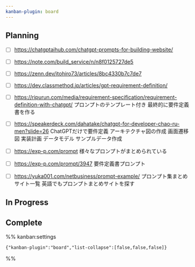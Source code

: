```yaml
---
kanban-plugin: board
---
```


## Planning
- [ ] https://chatgptaihub.com/chatgpt-prompts-for-building-website/

- [ ] https://note.com/build_service/n/n8f0125727de5

- [ ] https://zenn.dev/itohiro73/articles/8bc4330b7c7de7

- [ ] https://dev.classmethod.jp/articles/gpt-requirement-definition/

- [ ] https://ripurun.com/media/requirement-specification/requirement-definition-with-chatgpt/
プロンプトのテンプレート付き
最終的に要件定義書を作る

- [ ] https://speakerdeck.com/dahatake/chatgpt-for-developer-chao-ru-men?slide=26
ChatGPTだけで要件定義 アーキテクチャ図の作成 画面遷移図 実装計画 データモデル
サンプルデータ作成

- [ ] https://exp-p.com/prompt
様々なプロンプトがまとめられている

- [ ] https://exp-p.com/prompt/3947
要件定義書プロンプト

- [ ] https://yuka001.com/netbusiness/prompt-example/
プロンプト集まとめサイト一覧
英語でもプロンプトまとめサイトを探す


## In Progress



## Complete





%% kanban:settings
```
{"kanban-plugin":"board","list-collapse":[false,false,false]}
```
%%